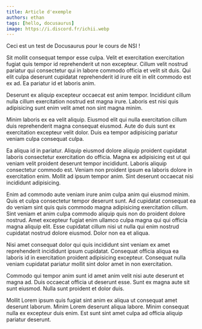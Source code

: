 ```yaml
---
title: Article d'exemple
authors: ethan
tags: [hello, docusaurus]
image: https://i.discord.fr/ichii.webp
---
```


Ceci est un test de Docusaurus pour le cours de NSI !

<!--truncate-->

Sit mollit consequat tempor esse culpa. Velit et exercitation exercitation fugiat quis tempor id reprehenderit ut non excepteur. Cillum velit nostrud pariatur qui consectetur qui in labore commodo officia et velit sit duis. Qui elit culpa deserunt cupidatat reprehenderit id irure elit in elit commodo est ex ad. Ea pariatur id et laboris anim.

Deserunt ex aliquip excepteur occaecat est anim tempor. Incididunt cillum nulla cillum exercitation nostrud est magna irure. Laboris est nisi quis adipisicing sunt enim velit amet non sint magna minim.

Minim laboris ex ea velit aliquip. Eiusmod elit qui nulla exercitation cillum duis reprehenderit magna consequat eiusmod. Aute do duis sunt ex exercitation excepteur velit dolor. Duis ea tempor adipisicing pariatur veniam culpa consequat culpa.

Ea aliqua id in pariatur. Aliquip eiusmod dolore aliquip proident cupidatat laboris consectetur exercitation do officia. Magna ex adipisicing est ut qui veniam velit proident deserunt tempor incididunt. Laboris aliquip consectetur commodo est. Veniam non proident ipsum ea laboris dolore in exercitation enim. Mollit ad ipsum tempor anim. Sint deserunt occaecat nisi incididunt adipisicing.

Enim ad commodo aute veniam irure anim culpa anim qui eiusmod minim. Quis et culpa consectetur tempor deserunt sunt. Ad cupidatat consequat ea do veniam sint quis quis commodo magna adipisicing exercitation cillum. Sint veniam et anim culpa commodo aliquip quis non do proident dolore nostrud. Amet excepteur fugiat enim ullamco culpa magna qui qui officia magna aliquip elit. Esse cupidatat cillum nisi ut nulla qui enim nostrud cupidatat nostrud dolore eiusmod. Dolor non ea et aliqua.

Nisi amet consequat dolor qui quis incididunt sint veniam ex amet reprehenderit incididunt ipsum cupidatat. Consequat officia aliqua ea laboris id in exercitation proident adipisicing excepteur. Consequat nulla veniam cupidatat pariatur mollit sint dolor amet in non exercitation.

Commodo qui tempor anim sunt id amet anim velit nisi aute deserunt et magna ad. Duis occaecat officia ut deserunt esse. Sunt ex magna aute sit sunt eiusmod. Nulla sunt proident et dolor duis.

Mollit Lorem ipsum quis fugiat sint anim ex aliqua ut consequat amet deserunt laborum. Minim Lorem deserunt aliqua labore. Minim consequat nulla ex excepteur duis enim. Est sunt sint amet culpa ad officia aliquip pariatur deserunt.